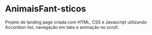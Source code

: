 # AnimaisFant-sticos
Projeto de landing page criada com HTML, CSS e Javascript utilizando Accordion-list, navegação em tabs e animação no scroll.
